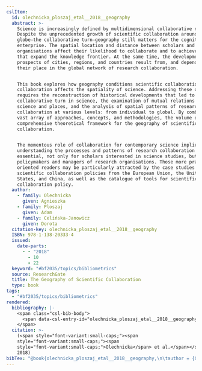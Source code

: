 ```yaml
---
cslItem:
  id: olechnicka_ploszaj_etal__2018__geography
  abstract: >-
    Science is increasingly defined by multidimensional collaborative networks.
    Despite the unprecedented growth of scientific collaboration around the
    globe—the collaborative turn—geography still matters for the cognitive
    enterprise. The spatial location and distance between scholars and research
    organisations affect their likelihood to collaborate and to achieve results
    that expand the knowledge frontier. At the same time, the developmental
    prospects of cities, regions, and countries result from, and depend on,
    their place in the global network of research collaboration.


    This book explores how geography conditions scientific collaboration and how
    collaboration affects the spatiality of science. Addressing these questions
    requires the reconstruction of historical developments that led to the
    collaborative turn in science, the examination of mutual relations between
    science and places, and the analysis of spatial patterns of research
    collaboration at various levels: from individual to global. By combining a
    vast array of approaches, concepts, and methodologies, the volume offers a
    comprehensive theoretical framework for the geography of scientific
    collaboration.


    The momentous role of collaboration for contemporary science implies that
    understanding the processes and patterns of research collaboration is now
    essential, not only for scholars interested in science studies, but also for
    policymakers and managers of research organisations. Those more practically
    oriented readers may be particularly attracted by the case studies of
    scientific collaboration policies from the European Union, the United
    States, and China, as well as the catalogue of tools for scientific
    collaboration policy.
  author:
    - family: Olechnicka
      given: Agnieszka
    - family: Ploszaj
      given: Adam
    - family: Celińska-Janowicz
      given: Dorota
  citation-key: olechnicka_ploszaj_etal__2018__geography
  ISBN: 978-1-138-20333-4
  issued:
    date-parts:
      - - "2018"
        - 10
        - 22
  keyword: "#bf2035/topics/bibliometrics"
  source: ResearchGate
  title: The Geography of Scientific Collaboration
  type: book
tags:
  - "#bf2035/topics/bibliometrics"
rendered:
  bibliography: |-
    <span class="csl-bib-body">
      <span data-csl-entry-id="olechnicka_ploszaj_etal__2018__geography" class="csl-entry"><span class='author-bib'>Olechnicka, Ploszaj, A., &#38; Celińska-Janowicz, D.</span>. <span class='date-bib'>(2018)</span>. <span class='title'><i><b><span style="font-style:normal;">The Geography of Scientific Collaboration</span></b></i></span>.</span>
    </span>
  citation: >-
    (<span style="font-variant:small-caps;"><span
    style="font-variant:small-caps;"><span
    style="font-variant:small-caps;">Olechnicka</span> et al.</span></span>,
    2018)
bibTex: "@book{olechnicka_ploszaj_etal__2018__geography,\n\tauthor = {Olechnicka, Agnieszka and Ploszaj, Adam and Celi{\\' n}ska-Janowicz, Dorota},\n\tisbn = {978-1-138-20333-4},\n\tyear = {2018},\n\tmonth = {oct 22},\n\ttitle = {The {Geography} of {Scientific} {Collaboration}},\n}\n\n"
---
```

